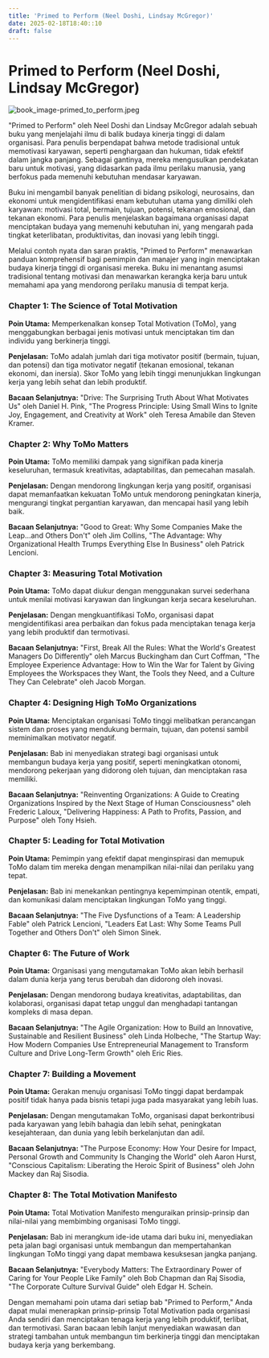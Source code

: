```yaml
---
title: 'Primed to Perform (Neel Doshi, Lindsay McGregor)'
date: 2025-02-18T18:40::10
draft: false
---
```


# Primed to Perform (Neel Doshi, Lindsay McGregor)

![book_image-primed_to_perform.jpeg](<../../../English%20c3de5d487e334ec28a83fdd686e766b3/Takeaways%20d7e7954996cf45fd877e8a34b423de90/Books%20a6ec6f095bea4f50b9836fa8162e36a4/Primed%20to%20Perform%20(Neel%20Doshi,%20Lindsay%20McGregor)%20440f1d5885b442c4af7b0f6ae804cf95/book_image-primed_to_perform.jpeg>)

"Primed to Perform" oleh Neel Doshi dan Lindsay McGregor adalah sebuah buku yang menjelajahi ilmu di balik budaya kinerja tinggi di dalam organisasi. Para penulis berpendapat bahwa metode tradisional untuk memotivasi karyawan, seperti penghargaan dan hukuman, tidak efektif dalam jangka panjang. Sebagai gantinya, mereka mengusulkan pendekatan baru untuk motivasi, yang didasarkan pada ilmu perilaku manusia, yang berfokus pada memenuhi kebutuhan mendasar karyawan.

Buku ini mengambil banyak penelitian di bidang psikologi, neurosains, dan ekonomi untuk mengidentifikasi enam kebutuhan utama yang dimiliki oleh karyawan: motivasi total, bermain, tujuan, potensi, tekanan emosional, dan tekanan ekonomi. Para penulis menjelaskan bagaimana organisasi dapat menciptakan budaya yang memenuhi kebutuhan ini, yang mengarah pada tingkat keterlibatan, produktivitas, dan inovasi yang lebih tinggi.

Melalui contoh nyata dan saran praktis, "Primed to Perform" menawarkan panduan komprehensif bagi pemimpin dan manajer yang ingin menciptakan budaya kinerja tinggi di organisasi mereka. Buku ini menantang asumsi tradisional tentang motivasi dan menawarkan kerangka kerja baru untuk memahami apa yang mendorong perilaku manusia di tempat kerja.

### **Chapter 1: The Science of Total Motivation**

**Poin Utama:** Memperkenalkan konsep Total Motivation (ToMo), yang menggabungkan berbagai jenis motivasi untuk menciptakan tim dan individu yang berkinerja tinggi.

**Penjelasan:** ToMo adalah jumlah dari tiga motivator positif (bermain, tujuan, dan potensi) dan tiga motivator negatif (tekanan emosional, tekanan ekonomi, dan inersia). Skor ToMo yang lebih tinggi menunjukkan lingkungan kerja yang lebih sehat dan lebih produktif.

**Bacaan Selanjutnya:** "Drive: The Surprising Truth About What Motivates Us" oleh Daniel H. Pink, "The Progress Principle: Using Small Wins to Ignite Joy, Engagement, and Creativity at Work" oleh Teresa Amabile dan Steven Kramer.

### **Chapter 2: Why ToMo Matters**

**Poin Utama:** ToMo memiliki dampak yang signifikan pada kinerja keseluruhan, termasuk kreativitas, adaptabilitas, dan pemecahan masalah.

**Penjelasan:** Dengan mendorong lingkungan kerja yang positif, organisasi dapat memanfaatkan kekuatan ToMo untuk mendorong peningkatan kinerja, mengurangi tingkat pergantian karyawan, dan mencapai hasil yang lebih baik.

**Bacaan Selanjutnya:** "Good to Great: Why Some Companies Make the Leap...and Others Don't" oleh Jim Collins, "The Advantage: Why Organizational Health Trumps Everything Else In Business" oleh Patrick Lencioni.

### **Chapter 3: Measuring Total Motivation**

**Poin Utama:** ToMo dapat diukur dengan menggunakan survei sederhana untuk menilai motivasi karyawan dan lingkungan kerja secara keseluruhan.

**Penjelasan:** Dengan mengkuantifikasi ToMo, organisasi dapat mengidentifikasi area perbaikan dan fokus pada menciptakan tenaga kerja yang lebih produktif dan termotivasi.

**Bacaan Selanjutnya:** "First, Break All the Rules: What the World's Greatest Managers Do Differently" oleh Marcus Buckingham dan Curt Coffman, "The Employee Experience Advantage: How to Win the War for Talent by Giving Employees the Workspaces they Want, the Tools they Need, and a Culture They Can Celebrate" oleh Jacob Morgan.

### **Chapter 4: Designing High ToMo Organizations**

**Poin Utama:** Menciptakan organisasi ToMo tinggi melibatkan perancangan sistem dan proses yang mendukung bermain, tujuan, dan potensi sambil meminimalkan motivator negatif.

**Penjelasan:** Bab ini menyediakan strategi bagi organisasi untuk membangun budaya kerja yang positif, seperti meningkatkan otonomi, mendorong pekerjaan yang didorong oleh tujuan, dan menciptakan rasa memiliki.

**Bacaan Selanjutnya:** "Reinventing Organizations: A Guide to Creating Organizations Inspired by the Next Stage of Human Consciousness" oleh Frederic Laloux, "Delivering Happiness: A Path to Profits, Passion, and Purpose" oleh Tony Hsieh.

### **Chapter 5: Leading for Total Motivation**

**Poin Utama:** Pemimpin yang efektif dapat menginspirasi dan memupuk ToMo dalam tim mereka dengan menampilkan nilai-nilai dan perilaku yang tepat.

**Penjelasan:** Bab ini menekankan pentingnya kepemimpinan otentik, empati, dan komunikasi dalam menciptakan lingkungan ToMo yang tinggi.

**Bacaan Selanjutnya:** "The Five Dysfunctions of a Team: A Leadership Fable" oleh Patrick Lencioni, "Leaders Eat Last: Why Some Teams Pull Together and Others Don't" oleh Simon Sinek.

### **Chapter 6: The Future of Work**

**Poin Utama:** Organisasi yang mengutamakan ToMo akan lebih berhasil dalam dunia kerja yang terus berubah dan didorong oleh inovasi.

**Penjelasan:** Dengan mendorong budaya kreativitas, adaptabilitas, dan kolaborasi, organisasi dapat tetap unggul dan menghadapi tantangan kompleks di masa depan.

**Bacaan Selanjutnya:** "The Agile Organization: How to Build an Innovative, Sustainable and Resilient Business" oleh Linda Holbeche, "The Startup Way: How Modern Companies Use Entrepreneurial Management to Transform Culture and Drive Long-Term Growth" oleh Eric Ries.

### Chapter 7: Building a Movement

**Poin Utama:** Gerakan menuju organisasi ToMo tinggi dapat berdampak positif tidak hanya pada bisnis tetapi juga pada masyarakat yang lebih luas.

**Penjelasan:** Dengan mengutamakan ToMo, organisasi dapat berkontribusi pada karyawan yang lebih bahagia dan lebih sehat, peningkatan kesejahteraan, dan dunia yang lebih berkelanjutan dan adil.

**Bacaan Selanjutnya:** "The Purpose Economy: How Your Desire for Impact, Personal Growth and Community Is Changing the World" oleh Aaron Hurst, "Conscious Capitalism: Liberating the Heroic Spirit of Business" oleh John Mackey dan Raj Sisodia.

### Chapter 8: The Total Motivation Manifesto

**Poin Utama:** Total Motivation Manifesto menguraikan prinsip-prinsip dan nilai-nilai yang membimbing organisasi ToMo tinggi.

**Penjelasan:** Bab ini merangkum ide-ide utama dari buku ini, menyediakan peta jalan bagi organisasi untuk membangun dan mempertahankan lingkungan ToMo tinggi yang dapat membawa kesuksesan jangka panjang.

**Bacaan Selanjutnya:** "Everybody Matters: The Extraordinary Power of Caring for Your People Like Family" oleh Bob Chapman dan Raj Sisodia, "The Corporate Culture Survival Guide" oleh Edgar H. Schein.

Dengan memahami poin utama dari setiap bab "Primed to Perform," Anda dapat mulai menerapkan prinsip-prinsip Total Motivation pada organisasi Anda sendiri dan menciptakan tenaga kerja yang lebih produktif, terlibat, dan termotivasi. Saran bacaan lebih lanjut menyediakan wawasan dan strategi tambahan untuk membangun tim berkinerja tinggi dan menciptakan budaya kerja yang berkembang.
